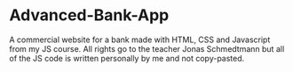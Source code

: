 # Advanced-Bank-App
A commercial website for a bank made with HTML, CSS and Javascript from my JS course. All rights go to the teacher Jonas Schmedtmann but all of the JS code is written
personally by me and not copy-pasted.

